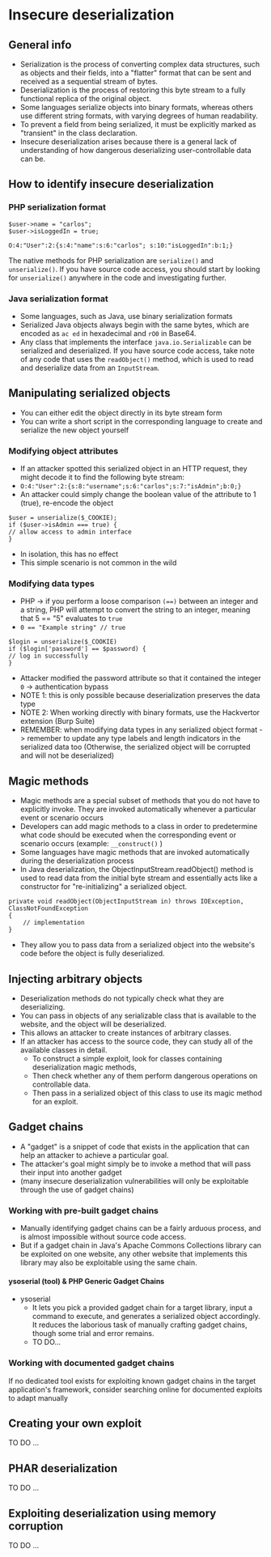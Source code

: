 # Insecure deserialization

## General info
- Serialization is the process of converting complex data structures, such as objects and their fields, into a "flatter" format that can be sent and received as a sequential stream of bytes.
- Deserialization is the process of restoring this byte stream to a fully functional replica of the original object.
- Some languages serialize objects into binary formats, whereas others use different string formats, with varying degrees of human readability.
- To prevent a field from being serialized, it must be explicitly marked as "transient" in the class declaration.
- Insecure deserialization arises because there is a general lack of understanding of how dangerous deserializing user-controllable data can be.

## How to identify insecure deserialization

### PHP serialization format
```
$user->name = "carlos";
$user->isLoggedIn = true;
```
```
O:4:"User":2:{s:4:"name":s:6:"carlos"; s:10:"isLoggedIn":b:1;}
```
The native methods for PHP serialization are `serialize()` and `unserialize()`. If you have source code access, you should start by looking for `unserialize()` anywhere in the code and investigating further.

### Java serialization format
- Some languages, such as Java, use binary serialization formats
- Serialized Java objects always begin with the same bytes, which are encoded as `ac ed` in hexadecimal and `rO0` in Base64.
- Any class that implements the interface `java.io.Serializable` can be serialized and deserialized. If you have source code access, take note of any code that uses the `readObject()` method, which is used to read and deserialize data from an `InputStream`.

## Manipulating serialized objects
- You can either edit the object directly in its byte stream form
- You can write a short script in the corresponding language to create and serialize the new object yourself

### Modifying object attributes
- If an attacker spotted this serialized object in an HTTP request, they might decode it to find the following byte stream: 
- `O:4:"User":2:{s:8:"username";s:6:"carlos";s:7:"isAdmin";b:0;}`
- An attacker could simply change the boolean value of the attribute to 1 (true), re-encode the object
```
$user = unserialize($_COOKIE);
if ($user->isAdmin === true) {
// allow access to admin interface
}
```
- In isolation, this has no effect
- This simple scenario is not common in the wild

### Modifying data types
- PHP -> if you perform a loose comparison `(==)` between an integer and a string, PHP will attempt to convert the string to an integer, meaning that 5 == "5" evaluates to `true`
- `0 == "Example string" // true`
```
$login = unserialize($_COOKIE)
if ($login['password'] == $password) {
// log in successfully
}
```
- Attacker modified the password attribute so that it contained the integer `0` -> authentication bypass
- NOTE 1: this is only possible because deserialization preserves the data type
- NOTE 2: When working directly with binary formats, use the Hackvertor extension (Burp Suite)
- REMEMBER: when modifying data types in any serialized object format -> remember to update any type labels and length indicators in the serialized data too (Otherwise, the serialized object will be corrupted and will not be deserialized)


## Magic methods
- Magic methods are a special subset of methods that you do not have to explicitly invoke. They are invoked automatically whenever a particular event or scenario occurs
- Developers can add magic methods to a class in order to predetermine what code should be executed when the corresponding event or scenario occurs (example: `__construct()` )
- Some languages have magic methods that are invoked automatically during the deserialization process
- In Java deserialization, the ObjectInputStream.readObject() method is used to read data from the initial byte stream and essentially acts like a constructor for "re-initializing" a serialized object.
```
private void readObject(ObjectInputStream in) throws IOException, ClassNotFoundException
{
    // implementation
}
```
- They allow you to pass data from a serialized object into the website's code before the object is fully deserialized.

## Injecting arbitrary objects
- Deserialization methods do not typically check what they are deserializing.
- You can pass in objects of any serializable class that is available to the website, and the object will be deserialized.
- This allows an attacker to create instances of arbitrary classes.
- If an attacker has access to the source code, they can study all of the available classes in detail.
  - To construct a simple exploit, look for classes containing deserialization magic methods,
  - Then check whether any of them perform dangerous operations on controllable data.
  - Then pass in a serialized object of this class to use its magic method for an exploit.
 
## Gadget chains
- A "gadget" is a snippet of code that exists in the application that can help an attacker to achieve a particular goal.
- The attacker's goal might simply be to invoke a method that will pass their input into another gadget
- (many insecure deserialization vulnerabilities will only be exploitable through the use of gadget chains)

### Working with pre-built gadget chains
- Manually identifying gadget chains can be a fairly arduous process, and is almost impossible without source code access.
- But if a gadget chain in Java's Apache Commons Collections library can be exploited on one website, any other website that implements this library may also be exploitable using the same chain.

#### ysoserial (tool) & PHP Generic Gadget Chains
- ysoserial
  - It lets you pick a provided gadget chain for a target library, input a command to execute, and generates a serialized object accordingly. It reduces the laborious task of manually crafting gadget chains, though some trial and error remains.
  - TO DO...

### Working with documented gadget chains
If no dedicated tool exists for exploiting known gadget chains in the target application's framework, consider searching online for documented exploits to adapt manually

## Creating your own exploit
TO DO ...

## PHAR deserialization
TO DO ...

## Exploiting deserialization using memory corruption
TO DO ...
